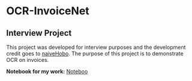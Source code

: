 # OCR-InvoiceNet

## Interview Project

This project was developed for interview purposes and the development credit goes to [naiveHobo](https://github.com/naiveHobo/InvoiceNet). The purpose of this project is to demonstrate OCR on invoices.

**Notebook for my work:** [Noteboo](https://colab.research.google.com/drive/1VCFD5uMKT41XDrHOF5A8NxPB1GLaFOIq?usp=sharing)
